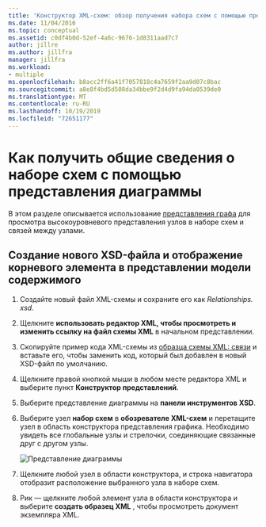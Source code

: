 ```yaml
---
title: 'Конструктор XML-схем: обзор получения набора схем с помощью представления графа'
ms.date: 11/04/2016
ms.topic: conceptual
ms.assetid: c0df4b0d-52ef-4a6c-9676-1d8311aad7c7
author: jillre
ms.author: jillfra
manager: jillfra
ms.workload:
- multiple
ms.openlocfilehash: b8acc2ff6a41f7057818c4a7659f2aa9d07c8bac
ms.sourcegitcommit: a8e8f4bd5d508da34bbe9f2d4d9fa94da0539de0
ms.translationtype: MT
ms.contentlocale: ru-RU
ms.lasthandoff: 10/19/2019
ms.locfileid: "72651177"
---
```

# <a name="how-to-get-an-overview-of-a-schema-set-using-the-graph-view"></a>Как получить общие сведения о наборе схем с помощью представления диаграммы

В этом разделе описывается использование [представления графа](../xml-tools/graph-view.md) для просмотра высокоуровневого представления узлов в наборе схем и связей между узлами.

## <a name="to-create-a-new-xsd-file-and-display-the-root-element-in-the-content-model-view"></a>Создание нового XSD-файла и отображение корневого элемента в представлении модели содержимого

1. Создайте новый файл XML-схемы и сохраните его как *Relationships. xsd*.

2. Щелкните **использовать редактор XML, чтобы просмотреть и изменить ссылку на файл схемы XML** в начальном представлении.

3. Скопируйте пример кода XML-схемы из [образца схемы XML: связи](../xml-tools/sample-xsd-file-relationships.md) и вставьте его, чтобы заменить код, который был добавлен в новый XSD-файл по умолчанию.

4. Щелкните правой кнопкой мыши в любом месте редактора XML и выберите пункт **Конструктор представлений**.

5. Выберите представление диаграммы на **панели инструментов XSD**.

6. Выберите узел **набор схем** в **обозревателе XML-схем** и перетащите узел в область конструктора представления графика. Необходимо увидеть все глобальные узлы и стрелочки, соединяющие связанные друг с другом узлы.

     ![Представление диаграммы](../xml-tools/media/relationshipingraphview.gif)

7. Щелкните любой узел в области конструктора, и строка навигатора отобразит расположение выбранного узла в наборе схем.

8. Рик — щелкните любой элемент узла в области конструктора и выберите **создать образец XML** , чтобы просмотреть документ экземпляра XML.